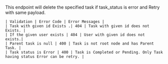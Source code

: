 This endpoint will delete the specified task if task_status is error and Retry with same payload.
    
    | Validation | Error Code | Error Messages |
    | Task with given id Exists .| 404 | Task with given id does not Exists. |
    | If the given user exists | 404 | User with given id does not exists.|
    | Parent task is null | 400 | Task is not root node and has Parent Task. |
    | Task status is Error | 400 | Task is Completed or Pending. Only Task having status Error can be retry. |